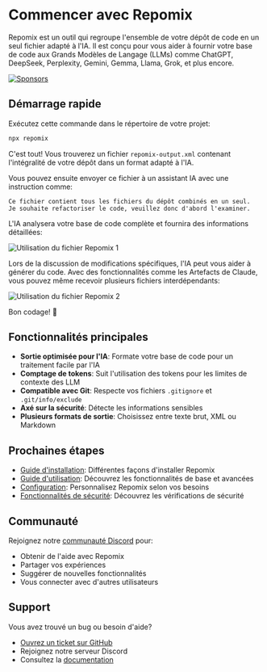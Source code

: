 # Commencer avec Repomix

<script setup>
import HomeBadges from '../../../components/HomeBadges.vue'
import YouTubeVideo from '../../../components/YouTubeVideo.vue'
import { VIDEO_IDS } from '../../../utils/videos'
</script>

Repomix est un outil qui regroupe l'ensemble de votre dépôt de code en un seul fichier adapté à l'IA. Il est conçu pour vous aider à fournir votre base de code aux Grands Modèles de Langage (LLMs) comme ChatGPT, DeepSeek, Perplexity, Gemini, Gemma, Llama, Grok, et plus encore.

<YouTubeVideo :videoId="VIDEO_IDS.REPOMIX_DEMO" />

<HomeBadges />

[![Sponsors](https://cdn.jsdelivr.net/gh/yamadashy/sponsor-list/sponsors/sponsors.png)](https://github.com/sponsors/yamadashy)

## Démarrage rapide

Exécutez cette commande dans le répertoire de votre projet:

```bash
npx repomix
```

C'est tout! Vous trouverez un fichier `repomix-output.xml` contenant l'intégralité de votre dépôt dans un format adapté à l'IA.

Vous pouvez ensuite envoyer ce fichier à un assistant IA avec une instruction comme:

```
Ce fichier contient tous les fichiers du dépôt combinés en un seul.
Je souhaite refactoriser le code, veuillez donc d'abord l'examiner.
```

L'IA analysera votre base de code complète et fournira des informations détaillées:

![Utilisation du fichier Repomix 1](/images/docs/repomix-file-usage-1.png)

Lors de la discussion de modifications spécifiques, l'IA peut vous aider à générer du code. Avec des fonctionnalités comme les Artefacts de Claude, vous pouvez même recevoir plusieurs fichiers interdépendants:

![Utilisation du fichier Repomix 2](/images/docs/repomix-file-usage-2.png)

Bon codage! 🚀

## Fonctionnalités principales

- **Sortie optimisée pour l'IA**: Formate votre base de code pour un traitement facile par l'IA
- **Comptage de tokens**: Suit l'utilisation des tokens pour les limites de contexte des LLM
- **Compatible avec Git**: Respecte vos fichiers `.gitignore` et `.git/info/exclude`
- **Axé sur la sécurité**: Détecte les informations sensibles
- **Plusieurs formats de sortie**: Choisissez entre texte brut, XML ou Markdown

## Prochaines étapes

- [Guide d'installation](installation.md): Différentes façons d'installer Repomix
- [Guide d'utilisation](usage.md): Découvrez les fonctionnalités de base et avancées
- [Configuration](configuration.md): Personnalisez Repomix selon vos besoins
- [Fonctionnalités de sécurité](security.md): Découvrez les vérifications de sécurité

## Communauté

Rejoignez notre [communauté Discord](https://discord.gg/wNYzTwZFku) pour:
- Obtenir de l'aide avec Repomix
- Partager vos expériences
- Suggérer de nouvelles fonctionnalités
- Vous connecter avec d'autres utilisateurs

## Support

Vous avez trouvé un bug ou besoin d'aide?
- [Ouvrez un ticket sur GitHub](https://github.com/yamadashy/repomix/issues)
- Rejoignez notre serveur Discord
- Consultez la [documentation](https://repomix.com)
